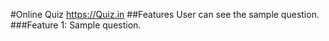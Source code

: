 #Online Quiz
https://Quiz.in
##Features
User can see the sample question.
###Feature 1: Sample question.

